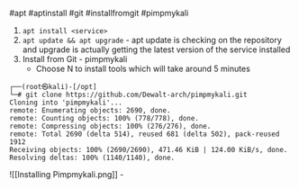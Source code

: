 #apt 
#aptinstall
#git
#installfromgit
#pimpmykali

1. `apt install <service>`
2. `apt update && apt upgrade` - apt update is checking on the repository and upgrade is actually getting the latest version of the service installed
3. Install from Git - pimpmykali
	- Choose N to install tools which will take around 5 minutes
```
┌──(root㉿kali)-[/opt]
└─# git clone https://github.com/Dewalt-arch/pimpmykali.git 
Cloning into 'pimpmykali'...
remote: Enumerating objects: 2690, done.
remote: Counting objects: 100% (778/778), done.
remote: Compressing objects: 100% (276/276), done.
remote: Total 2690 (delta 514), reused 681 (delta 502), pack-reused 1912
Receiving objects: 100% (2690/2690), 471.46 KiB | 124.00 KiB/s, done.
Resolving deltas: 100% (1140/1140), done.
```
![[Installing Pimpmykali.png]] -